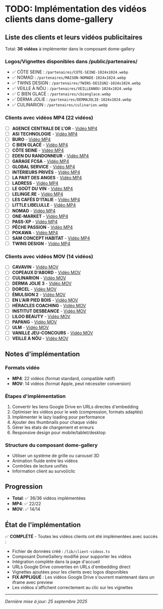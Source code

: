 # TODO: Implémentation des vidéos clients dans dome-gallery

## Liste des clients et leurs vidéos publicitaires

Total: **36 vidéos** à implémenter dans le composant dome-gallery

### Logos/Vignettes disponibles dans /public/partenaires/
- ✅ CÔTE SEINE : `/partenaires/COTE-SEINE-1024x1024.webp`
- ✅ NOMAD : `/partenaires/MAISON-NOMADE-1024x1024.webp`
- ✅ TWINS DESIGN : `/partenaires/TWINS-DESIGN2-1024x1024.webp`
- ✅ VEILLE À NÔU : `/partenaires/VEILLEANOU-1024x1024.webp`
- ✅ C BIEN GLACÉ : `/partenaires/cbienglace.webp`
- ✅ DERMA JOLIE : `/partenaires/DERMAJOLIE-1024x1024.webp`
- ✅ CULINARION : `/partenaires/culinarion.webp`

### Clients avec vidéos MP4 (22 vidéos)

- [ ] **AGENCE CENTRALE DE L'OR** - [Vidéo MP4](https://drive.google.com/file/d/10GJ6ZbPZBD_HoTfKU-OkCLX_385Q4dIu/view?usp=drive_link)
- [ ] **ASI TECHNOLOGIE** - [Vidéo MP4](https://drive.google.com/file/d/1GFu9I90DrVVLUZgBqGAQNWLnCPMvJQLH/view?usp=drive_link)
- [ ] **BURO** - [Vidéo MP4](https://drive.google.com/file/d/1KEhRKO-DkOqHALTQjkVjn5ch1VD2ykgJ/view?usp=drive_link)
- [ ] **C BIEN GLACÉ** - [Vidéo MP4](https://drive.google.com/file/d/1HTWUubsycCDAQS_JbzE5xDskVCDSZHKY/view?usp=drive_link)
- [ ] **CÔTE SEINE** - [Vidéo MP4](https://drive.google.com/file/d/1p_6wV_OyDRNCKl24StPrr8zGwpryZJnd/view?usp=drive_link)
- [ ] **EDEN DU RANDONNEUR** - [Vidéo MP4](https://drive.google.com/file/d/1I2U8IEulw96y2ljn5hnUOq1FtWoiDkIr/view?usp=drive_link)
- [ ] **GARAGE FCSA** - [Vidéo MP4](https://drive.google.com/file/d/1Z0jYmJhEtP1uGcBIJk6C5CFtxkTGaxXr/view?usp=drive_link)
- [ ] **GLOBAL SERVICE** - [Vidéo MP4](https://drive.google.com/file/d/1H2PT6WI5rKcZKmyglWN6P9fhPOcMmRkb/view?usp=drive_link)
- [ ] **INTÉRIEURS PRIVÉS** - [Vidéo MP4](https://drive.google.com/file/d/15qtyZs4gSIXnaY2DTn-Yl9pzn-opqv5Y/view?usp=drive_link)
- [ ] **LA PART DES ANGES** - [Vidéo MP4](https://drive.google.com/file/d/1t1WjH6DUiNXiMydit05VOLSaHMYD2H8x/view?usp=drive_link)
- [ ] **LADRESS** - [Vidéo MP4](https://drive.google.com/file/d/1QsGOlwSJ2q5d-9ugFH_okuNI0RPYXliA/view?usp=drive_link)
- [ ] **LE GOÛT DU VIN** - [Vidéo MP4](https://drive.google.com/file/d/1KXtkSwBUNFw7y-frVpXUlR5wb38ACTNg/view?usp=drive_link)
- [ ] **LELINGE.RE** - [Vidéo MP4](https://drive.google.com/file/d/1rf85e6bqWTayeJbquozI8lAws4npWkhu/view?usp=drive_link)
- [ ] **LES CAFÉS D'ITALIE** - [Vidéo MP4](https://drive.google.com/file/d/1Thyud_cziAZbdZHOBXf3QrjixBeARNCn/view?usp=drive_link)
- [ ] **LITTLE LIBELULLE** - [Vidéo MP4](https://drive.google.com/file/d/1OaZvS7a5qkuSbNJ0tPVBbSCawcSPdBru/view?usp=drive_link)
- [ ] **NOMAD** - [Vidéo MP4](https://drive.google.com/file/d/1HLSabnYLDkG809K2WjyF_yYG-Xwgcdz4/view?usp=drive_link)
- [ ] **ONE-MARKET** - [Vidéo MP4](https://drive.google.com/file/d/1VphfNIVmj9fx8_XhJJauWcN-19ourrQ8/view?usp=drive_link)
- [ ] **PASS-XP** - [Vidéo MP4](https://drive.google.com/file/d/1lurkFaorIzA13pzQZwmlJnQATb8aitz8/view?usp=drive_link)
- [ ] **PÊCHE PASSION** - [Vidéo MP4](https://drive.google.com/file/d/16kzxc85DZHY98Bnr6IbQbKy6OqSaPS-x/view?usp=drive_link)
- [ ] **POKAWA** - [Vidéo MP4](https://drive.google.com/file/d/1QEEew4OX-8n6C0owgEZJsOr3utsw3JDv/view?usp=drive_link)
- [ ] **SAM CONCEPT HABITAT** - [Vidéo MP4](https://drive.google.com/file/d/1HU7l11ipKjiFdIZFIr5MHg3TfdC3TXNQ/view?usp=drive_link)
- [ ] **TWINS DESIGN** - [Vidéo MP4](https://drive.google.com/file/d/1_h2B0fMIr8v7zpNkwo4bQ5R9qn5_6Wd8/view?usp=drive_link)

### Clients avec vidéos MOV (14 vidéos)

- [ ] **CAVAVIN** - [Vidéo MOV](https://drive.google.com/file/d/1q6OPjDF9RlfToTr-aRGDKafscbnM89av/view?usp=drive_link)
- [ ] **COPEAUX D'ABORD** - [Vidéo MOV](https://drive.google.com/file/d/1czrNTiSXToW9d1X7gPS6136rbSREDdpv/view?usp=drive_link)
- [ ] **CULINARION** - [Vidéo MOV](https://drive.google.com/file/d/1J8dJ9n4vUHJXg8sesO2849q1Of0Fdbkd/view?usp=drive_link)
- [ ] **DERMA JOLIE 3** - [Vidéo MOV](https://drive.google.com/file/d/1IOFOhP-kiHG8m8dtBv6PFmz85VG2NI8i/view?usp=drive_link)
- [ ] **DORCEL** - [Vidéo MOV](https://drive.google.com/file/d/1u_nfVf89ih-uIa2PzFnrPW4J6LNpiBw9/view?usp=drive_link)
- [ ] **ÉMULSION 2** - [Vidéo MOV](https://drive.google.com/file/d/1mTohrInmDRL8XWGjcKIjd0CUDQT6Z_YB/view?usp=drive_link)
- [ ] **EN L'AIR PIED BOIS** - [Vidéo MOV](https://drive.google.com/file/d/1Dmi5KrywlHODDnIx1NAskM42ao2eOAtw/view?usp=drive_link)
- [ ] **HÉRACLES COACHING** - [Vidéo MOV](https://drive.google.com/file/d/1tHAthBzIaicnE1Hh2oah363VmzDb47By/view?usp=drive_link)
- [ ] **INSTITUT DESBEANCE** - [Vidéo MOV](https://drive.google.com/file/d/1Oyjcr3YQea8_7buapXrTCSIfmv23yhJc/view?usp=drive_link)
- [ ] **LILOO BEAUTY** - [Vidéo MOV](https://drive.google.com/file/d/1QbKIuDdZy7DOaBaaqstEDgEiVFL5NRNv/view?usp=drive_link)
- [ ] **PAPANG** - [Vidéo MOV](https://drive.google.com/file/d/17tdlwfnVUzoAI-89PM2b2TPl7IMVkxvw/view?usp=drive_link)
- [ ] **ULM** - [Vidéo MOV](https://drive.google.com/file/d/1xyqjRi8WS0LXmFYTSeb2SwAfyWjFzpOK/view?usp=drive_link)
- [ ] **VANILLE JEU-CONCOURS** - [Vidéo MOV](https://drive.google.com/file/d/10jeKKTY4GTLIINV_3dq8OjaxkVhZsNee/view?usp=drive_link)
- [ ] **VEILLE À NÔU** - [Vidéo MOV](https://drive.google.com/file/d/1sj0xI9wfUVDPoGYkLmKUI5a8EMTgsuo8/view?usp=drive_link)

## Notes d'implémentation

### Formats vidéo
- **MP4**: 22 vidéos (format standard, compatible natif)
- **MOV**: 14 vidéos (format Apple, peut nécessiter conversion)

### Étapes d'implémentation
1. Convertir les liens Google Drive en URLs directes d'embedding
2. Optimiser les vidéos pour le web (compression, formats adaptés)
3. Implémenter le lazy loading pour performance
4. Ajouter des thumbnails pour chaque vidéo
5. Gérer les états de chargement et erreurs
6. Responsive design pour mobile/tablet/desktop

### Structure du composant dome-gallery
- Utiliser un système de grille ou carousel 3D
- Animation fluide entre les vidéos
- Contrôles de lecture unifiés
- Information client au survol/clic

## Progression

- **Total**: ✅ 36/36 vidéos implémentées
- **MP4**: ✅ 22/22
- **MOV**: ✅ 14/14

## État de l'implémentation

✅ **COMPLÉTÉ** - Toutes les vidéos clients ont été implémentées avec succès :
- Fichier de données créé : `/lib/client-videos.ts`
- Composant DomeGallery modifié pour supporter les vidéos
- Intégration complète dans la page d'accueil
- URLs Google Drive converties en URLs d'embedding direct
- Vignettes ajoutées pour les clients avec logos disponibles
- **FIX APPLIQUÉ** : Les vidéos Google Drive s'ouvrent maintenant dans un iframe avec preview
- Les vidéos s'affichent correctement au clic sur les vignettes

---

*Dernière mise à jour: 25 septembre 2025*